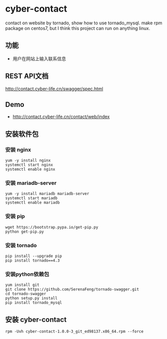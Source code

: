 # cyber-contact
contact on website by tornado, show how to use tornado_mysql.
make rpm package on centos7, but I think this project can run on anything linux.

## 功能
* 用户在网站上输入联系信息


## REST API文档
http://contact.cyber-life.cn/swagger/spec.html


## Demo
* http://contact.cyber-life.cn/contact/web/index


## 安装软件包
### 安装 nginx
```
yum -y install nginx
systemctl start nginx
systemctl enable nginx
```
### 安装 mariadb-server
```
yum -y install mariadb mariadb-server
systemctl start mariadb
systemctl enable mariadb
```
### 安装 pip
```
wget https://bootstrap.pypa.io/get-pip.py
python get-pip.py
```
### 安装 tornado
```
pip install --upgrade pip
pip install tornado==4.3
```
### 安装python依赖包
```
yum install git
git clone https://github.com/SerenaFeng/tornado-swagger.git
cd tornado-swagger
python setup.py install
pip install tornado_mysql
```

## 安装 cyber-contact
```
rpm -Uvh cyber-contact-1.0.0-3_git_ed98137.x86_64.rpm --force
```
